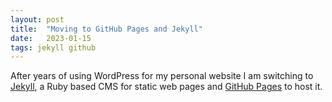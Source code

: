 ```yaml
---
layout: post
title:  "Moving to GitHub Pages and Jekyll"
date:   2023-01-15
tags: jekyll github
---
```

After years of using WordPress for my personal website I am switching to [Jekyll](https://jekyllrb.com/), a Ruby based CMS for static web pages and [GitHub Pages](https://pages.github.com/) to host it.

